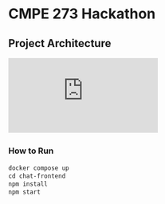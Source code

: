 # CMPE 273 Hackathon

## Project Architecture
![Architecture](https://raw.githubusercontent.com/sjkchang/CMPE273-Hackathon/master/HackathonArchitecture.pdf)


### How to Run
```
docker compose up
cd chat-frontend
npm install
npm start
```
